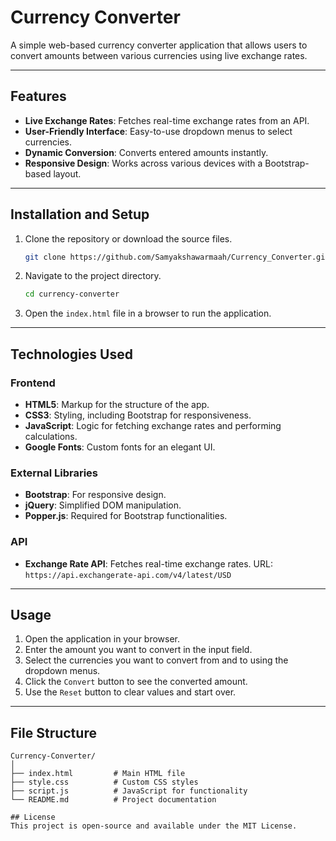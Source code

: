 # Currency Converter

A simple web-based currency converter application that allows users to convert amounts between various currencies using live exchange rates.

---

## Features
- **Live Exchange Rates**: Fetches real-time exchange rates from an API.
- **User-Friendly Interface**: Easy-to-use dropdown menus to select currencies.
- **Dynamic Conversion**: Converts entered amounts instantly.
- **Responsive Design**: Works across various devices with a Bootstrap-based layout.

---

## Installation and Setup

1. Clone the repository or download the source files.
    ```bash
    git clone https://github.com/Samyakshawarmaah/Currency_Converter.git
    ```
2. Navigate to the project directory.
    ```bash
    cd currency-converter
    ```
3. Open the `index.html` file in a browser to run the application.

---

## Technologies Used

### Frontend
- **HTML5**: Markup for the structure of the app.
- **CSS3**: Styling, including Bootstrap for responsiveness.
- **JavaScript**: Logic for fetching exchange rates and performing calculations.
- **Google Fonts**: Custom fonts for an elegant UI.

### External Libraries
- **Bootstrap**: For responsive design.
- **jQuery**: Simplified DOM manipulation.
- **Popper.js**: Required for Bootstrap functionalities.

### API
- **Exchange Rate API**: Fetches real-time exchange rates. URL: `https://api.exchangerate-api.com/v4/latest/USD`

---

## Usage

1. Open the application in your browser.
2. Enter the amount you want to convert in the input field.
3. Select the currencies you want to convert from and to using the dropdown menus.
4. Click the `Convert` button to see the converted amount.
5. Use the `Reset` button to clear values and start over.

---

## File Structure

```plaintext
Currency-Converter/
│
├── index.html         # Main HTML file
├── style.css          # Custom CSS styles
├── script.js          # JavaScript for functionality
└── README.md          # Project documentation      

## License
This project is open-source and available under the MIT License.
